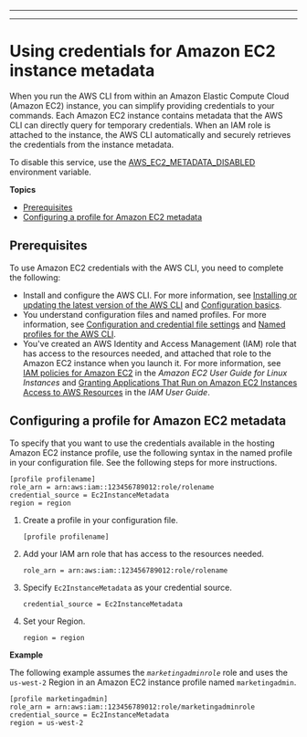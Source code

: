 --------

--------

# Using credentials for Amazon EC2 instance metadata<a name="cli-configure-metadata"></a>

When you run the AWS CLI from within an Amazon Elastic Compute Cloud \(Amazon EC2\) instance, you can simplify providing credentials to your commands\. Each Amazon EC2 instance contains metadata that the AWS CLI can directly query for temporary credentials\. When an IAM role is attached to the instance, the AWS CLI automatically and securely retrieves the credentials from the instance metadata\. 

To disable this service, use the [AWS\_EC2\_METADATA\_DISABLED](cli-configure-envvars.md#envvars-list-AWS_EC2_METADATA_DISABLED) environment variable\.

**Topics**
+ [Prerequisites](#cli-configure-metadata-prereqs)
+ [Configuring a profile for Amazon EC2 metadata](#cli-configure-metadata-configure)

## Prerequisites<a name="cli-configure-metadata-prereqs"></a>

To use Amazon EC2 credentials with the AWS CLI, you need to complete the following:
+ Install and configure the AWS CLI\. For more information, see [Installing or updating the latest version of the AWS CLI](getting-started-install.md) and [Configuration basics](cli-configure-quickstart.md)\.
+ You understand configuration files and named profiles\. For more information, see [Configuration and credential file settings](cli-configure-files.md) and [Named profiles for the AWS CLI](cli-configure-profiles.md)\. 
+ You've created an AWS Identity and Access Management \(IAM\) role that has access to the resources needed, and attached that role to the Amazon EC2 instance when you launch it\. For more information, see [IAM policies for Amazon EC2](https://docs.aws.amazon.com/AWSEC2/latest/UserGuide/iam-policies-for-amazon-ec2.html) in the *Amazon EC2 User Guide for Linux Instances* and [Granting Applications That Run on Amazon EC2 Instances Access to AWS Resources](https://docs.aws.amazon.com/IAM/latest/UserGuide/role-usecase-ec2app.html) in the *IAM User Guide*\.

## Configuring a profile for Amazon EC2 metadata<a name="cli-configure-metadata-configure"></a>

To specify that you want to use the credentials available in the hosting Amazon EC2 instance profile, use the following syntax in the named profile in your configuration file\. See the following steps for more instructions\. 

```
[profile profilename]
role_arn = arn:aws:iam::123456789012:role/rolename
credential_source = Ec2InstanceMetadata
region = region
```

1. Create a profile in your configuration file\.

   ```
   [profile profilename]
   ```

1. Add your IAM arn role that has access to the resources needed\.

   ```
   role_arn = arn:aws:iam::123456789012:role/rolename
   ```

1. Specify `Ec2InstanceMetadata` as your credential source\.

   ```
   credential_source = Ec2InstanceMetadata
   ```

1. Set your Region\.

   ```
   region = region
   ```

**Example**

The following example assumes the *`marketingadminrole`* role and uses the `us-west-2` Region in an Amazon EC2 instance profile named `marketingadmin`\.

```
[profile marketingadmin]
role_arn = arn:aws:iam::123456789012:role/marketingadminrole
credential_source = Ec2InstanceMetadata
region = us-west-2
```
